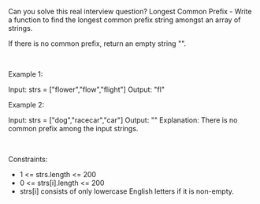 Can you solve this real interview question? Longest Common Prefix - Write a function to find the longest common prefix string amongst an array of strings.

If there is no common prefix, return an empty string "".

 

Example 1:


Input: strs = ["flower","flow","flight"]
Output: "fl"


Example 2:


Input: strs = ["dog","racecar","car"]
Output: ""
Explanation: There is no common prefix among the input strings.


 

Constraints:

 * 1 <= strs.length <= 200
 * 0 <= strs[i].length <= 200
 * strs[i] consists of only lowercase English letters if it is non-empty.